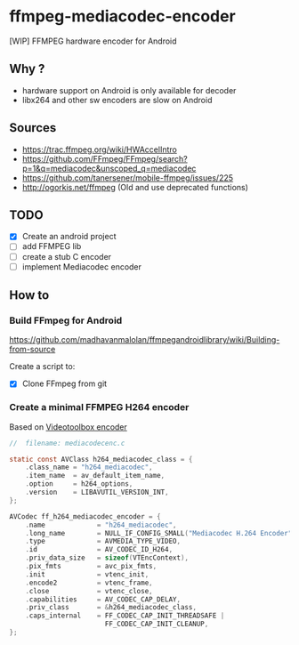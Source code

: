 # ffmpeg-mediacodec-encoder
[WIP] FFMPEG hardware encoder for Android

## Why ?
- hardware support on Android is only available for decoder
- libx264 and other sw encoders are slow on Android

## Sources
- https://trac.ffmpeg.org/wiki/HWAccelIntro
- https://github.com/FFmpeg/FFmpeg/search?p=1&q=mediacodec&unscoped_q=mediacodec
- https://github.com/tanersener/mobile-ffmpeg/issues/225
- http://ogorkis.net/ffmpeg (Old and use deprecated functions)

## TODO
- [x] Create an android project
- [ ] add FFMPEG lib
- [ ] create a stub C encoder
- [ ] implement Mediacodec encoder

## How to

### Build FFmpeg for Android

https://github.com/madhavanmalolan/ffmpegandroidlibrary/wiki/Building-from-source

Create a script to:
- [x] Clone FFmpeg from git

### Create a minimal FFMPEG H264 encoder
Based on [Videotoolbox encoder](https://github.com/FFmpeg/FFmpeg/blob/a72d5290c5b70780fe7132c68498c0aa1456908f/libavcodec/videotoolboxenc.c)

``` c
//  filename: mediacodecenc.c

static const AVClass h264_mediacodec_class = {
    .class_name = "h264_mediacodec",
    .item_name  = av_default_item_name,
    .option     = h264_options,
    .version    = LIBAVUTIL_VERSION_INT,
};

AVCodec ff_h264_mediacodec_encoder = {
    .name             = "h264_mediacodec",
    .long_name        = NULL_IF_CONFIG_SMALL("Mediacodec H.264 Encoder"),
    .type             = AVMEDIA_TYPE_VIDEO,
    .id               = AV_CODEC_ID_H264,
    .priv_data_size   = sizeof(VTEncContext),
    .pix_fmts         = avc_pix_fmts,
    .init             = vtenc_init,
    .encode2          = vtenc_frame,
    .close            = vtenc_close,
    .capabilities     = AV_CODEC_CAP_DELAY,
    .priv_class       = &h264_mediacodec_class,
    .caps_internal    = FF_CODEC_CAP_INIT_THREADSAFE |
                        FF_CODEC_CAP_INIT_CLEANUP,
};

```